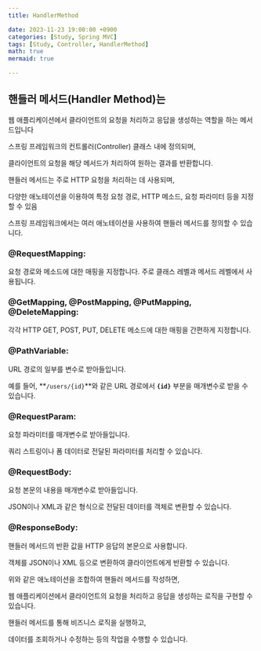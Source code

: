 ```yaml
---
title: HandlerMethod

date: 2023-11-23 19:00:00 +0900
categories: [Study, Spring MVC]
tags: [Study, Controller, HandlerMethod]
math: true
mermaid: true

---
```

## 핸들러 메서드(Handler Method)는

웹 애플리케이션에서 클라이언트의 요청을 처리하고 응답을 생성하는 역할을 하는 메서드입니다

 스프링 프레임워크의 컨트롤러(Controller) 클래스 내에 정의되며, 

클라이언트의 요청을 해당 메서드가 처리하여 원하는 결과를 반환합니다.

핸들러 메서드는 주로 HTTP 요청을 처리하는 데 사용되며, 

다양한 애노테이션을 이용하여 특정 요청 경로, HTTP 메소드, 요청 파라미터 등을 지정할 수 있음

 스프링 프레임워크에서는 여러 애노테이션을 사용하여 핸들러 메서드를 정의할 수 있습니다.

### @RequestMapping:

요청 경로와 메소드에 대한 매핑을 지정합니다. 주로 클래스 레벨과 메서드 레벨에서 사용됩니다.

### @GetMapping, @PostMapping, @PutMapping, @DeleteMapping:

각각 HTTP GET, POST, PUT, DELETE 메소드에 대한 매핑을 간편하게 지정합니다.

### @PathVariable:

 URL 경로의 일부를 변수로 받아들입니다.

 예를 들어, **`/users/{id}`**와 같은 URL 경로에서 **`{id}`** 부분을 매개변수로 받을 수 있습니다.

### @RequestParam:

요청 파라미터를 매개변수로 받아들입니다. 

쿼리 스트링이나 폼 데이터로 전달된 파라미터를 처리할 수 있습니다.

### @RequestBody:

요청 본문의 내용을 매개변수로 받아들입니다.

JSON이나 XML과 같은 형식으로 전달된 데이터를 객체로 변환할 수 있습니다.

### @ResponseBody:

핸들러 메서드의 반환 값을 HTTP 응답의 본문으로 사용합니다. 

객체를 JSON이나 XML 등으로 변환하여 클라이언트에게 반환할 수 있습니다.

위와 같은 애노테이션을 조합하여 핸들러 메서드를 작성하면, 

웹 애플리케이션에서 클라이언트의 요청을 처리하고 응답을 생성하는 로직을 구현할 수 있습니다. 

핸들러 메서드를 통해 비즈니스 로직을 실행하고, 

데이터를 조회하거나 수정하는 등의 작업을 수행할 수 있습니다.

